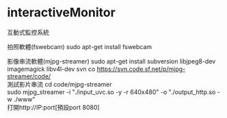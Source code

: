 # interactiveMonitor
互動式監控系統

拍照軟體(fswebcam)
sudo apt-get install fswebcam

影像串流軟體(mjpg-streamer)
sudo apt-get install subversion libjpeg8-dev imagemagick libv4l-dev
svn co https://svn.code.sf.net/p/mjpg-streamer/code/ </br>
測試影片串流
cd code/mjpg-streamer</br>
sudo mjpg_streamer -i "./input_uvc.so -y -r 640x480" -o "./output_http.so -w ./www"</br>
打開http://IP:port[預設port 8080]
